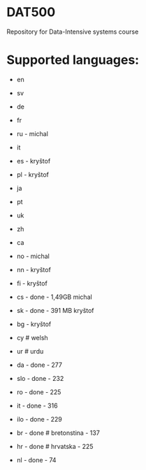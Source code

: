 DAT500
======

Repository for Data-Intensive systems course

Supported languages:
======

- en
- sv
- de
- fr
- ru - michal
- it
- es - kryštof
- pl - kryštof
- ja
- pt
- uk
- zh
- ca
- no - michal
- nn - kryštof
- fi - kryštof
- cs - done - 1,49GB michal 
- sk - done - 391 MB kryštof
- bg - kryštof
- cy # welsh
- ur # urdu 

- da - done - 277
- slo - done - 232
- ro - done - 225
- it - done - 316
- ilo - done - 229
- br - done # bretonstina - 137
- hr - done # hrvatska - 225
- nl - done - 74
